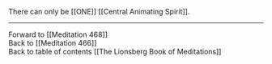 There can only be [[ONE]] [[Central Animating Spirit]]. 

___

Forward to [[Meditation 468]]  
Back to [[Meditation 466]]  
Back to table of contents [[The Lionsberg Book of Meditations]]  